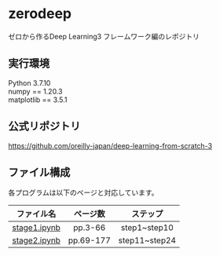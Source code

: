 # zerodeep

ゼロから作るDeep Learning3 フレームワーク編のレポジトリ
<br>

## 実行環境
Python 3.7.10<br>
numpy == 1.20.3<br>
matplotlib == 3.5.1<br>

## 公式リポジトリ
https://github.com/oreilly-japan/deep-learning-from-scratch-3
<br>

## ファイル構成
各プログラムは以下のページと対応しています。<br>

|ファイル名|ページ数|ステップ|
|:--:|:--:|:--:|
|[stage1.ipynb](/stage1.ipynb)|pp.3-66|step1~step10|
|[stage2.ipynb](/stage2.ipynb)|pp.69-177|step11~step24|
